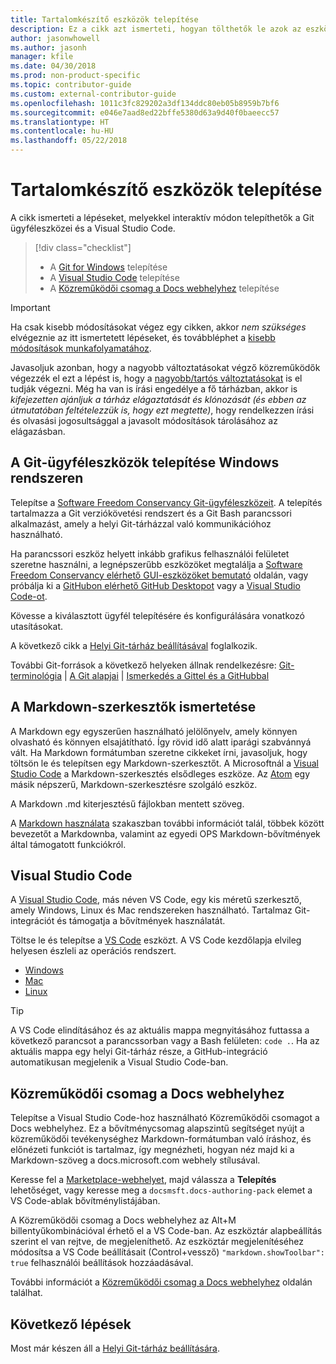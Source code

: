 ```yaml
---
title: Tartalomkészítő eszközök telepítése
description: Ez a cikk azt ismerteti, hogyan tölthetők le azok az eszközök, amelyek a Git használatához és a Markdown-fájlok szerkesztéséhez szükségesek.
author: jasonwhowell
ms.author: jasonh
manager: kfile
ms.date: 04/30/2018
ms.prod: non-product-specific
ms.topic: contributor-guide
ms.custom: external-contributor-guide
ms.openlocfilehash: 1011c3fc829202a3df134ddc80eb05b8959b7bf6
ms.sourcegitcommit: e046e7aad8ed22bffe5380d63a9d40f0baeecc57
ms.translationtype: HT
ms.contentlocale: hu-HU
ms.lasthandoff: 05/22/2018
---
```

# <a name="install-content-authoring-tools"></a>Tartalomkészítő eszközök telepítése

A cikk ismerteti a lépéseket, melyekkel interaktív módon telepíthetők a Git ügyféleszközei és a Visual Studio Code.
> [!div class="checklist"]
> * A [Git for Windows](https://git-scm.com/download/win) telepítése
> * A [Visual Studio Code](https://code.visualstudio.com/) telepítése
> * A [Közreműködői csomag a Docs webhelyhez](https://marketplace.visualstudio.com/items?itemName=docsmsft.docs-authoring-pack) telepítése

>[!IMPORTANT]
> Ha csak kisebb módosításokat végez egy cikken, akkor *nem szükséges* elvégeznie az itt ismertetett lépéseket, és továbbléphet a [kisebb módosítások munkafolyamatához](index.md#quick-edits-to-existing-documents).
>
> Javasoljuk azonban, hogy a nagyobb változtatásokat végző közreműködők végezzék el ezt a lépést is, hogy a [nagyobb/tartós változtatásokat](how-to-write-workflows-major.md) is el tudják végezni. Még ha van is írási engedélye a fő tárházban, akkor is *kifejezetten ajánljuk a tárház elágaztatását és klónozását (és ebben az útmutatóban feltételezzük is, hogy ezt megtette)*, hogy rendelkezzen írási és olvasási jogosultsággal a javasolt módosítások tárolásához az elágazásban.

## <a name="install-git-client-tools-on-windows"></a>A Git-ügyféleszközök telepítése Windows rendszeren

 Telepítse a [Software Freedom Conservancy Git-ügyféleszközeit](https://git-scm.com/download/). A telepítés tartalmazza a Git verziókövetési rendszert és a Git Bash parancssori alkalmazást, amely a helyi Git-tárházzal való kommunikációhoz használható.

Ha parancssori eszköz helyett inkább grafikus felhasználói felületet szeretne használni, a legnépszerűbb eszközöket megtalálja a [Software Freedom Conservancy elérhető GUI-eszközöket bemutató](https://git-scm.com/downloads/guis) oldalán, vagy próbálja ki a [GitHubon elérhető GitHub Desktopot](https://desktop.github.com/) vagy a [Visual Studio Code-ot](https://www.visualstudio.com/products/code-vs.aspx).

Kövesse a kiválasztott ügyfél telepítésére és konfigurálására vonatkozó utasításokat.

A következő cikk a [Helyi Git-tárház beállításával](get-started-setup-local.md) foglalkozik.

   További Git-források a következő helyeken állnak rendelkezésre: [Git-terminológia](https://help.github.com/articles/github-glossary) | [A Git alapjai](https://git-scm.com/book/en/v2/Getting-Started-Git-Basics) | [Ismerkedés a Gittel és a GitHubbal](https://help.github.com/articles/good-resources-for-learning-git-and-github/)

## <a name="understand-markdown-editors"></a>A Markdown-szerkesztők ismertetése

A Markdown egy egyszerűen használható jelölőnyelv, amely könnyen olvasható és könnyen elsajátítható. Így rövid idő alatt iparági szabvánnyá vált. Ha Markdown formátumban szeretne cikkeket írni, javasoljuk, hogy töltsön le és telepítsen egy Markdown-szerkesztőt.  A Microsoftnál a [Visual Studio Code](https://code.visualstudio.com/) a Markdown-szerkesztés elsődleges eszköze. Az [Atom](https://atom.io) egy másik népszerű, Markdown-szerkesztésre szolgáló eszköz.

A Markdown .md kiterjesztésű fájlokban mentett szöveg.

A [Markdown használata](how-to-write-use-markdown.md) szakaszban további információt talál, többek között bevezetőt a Markdownba, valamint az egyedi OPS Markdown-bővítmények által támogatott funkciókról.

## <a name="visual-studio-code"></a>Visual Studio Code

A [Visual Studio Code](https://code.visualstudio.com/), más néven VS Code, egy kis méretű szerkesztő, amely Windows, Linux és Mac rendszereken használható. Tartalmaz Git-integrációt és támogatja a bővítmények használatát.

Töltse le és telepítse a [VS Code](https://code.visualstudio.com/) eszközt. A VS Code kezdőlapja elvileg helyesen észleli az operációs rendszert.

- [Windows](https://code.visualstudio.com/docs/setup/windows)
- [Mac](https://code.visualstudio.com/docs/setup/mac)
- [Linux](https://code.visualstudio.com/docs/setup/linux)

> [!TIP]
> A VS Code elindításához és az aktuális mappa megnyitásához futtassa a következő parancsot a parancssorban vagy a Bash felületen: `code .`. Ha az aktuális mappa egy helyi Git-tárház része, a GitHub-integráció automatikusan megjelenik a Visual Studio Code-ban.

## <a name="docs-authoring-pack"></a>Közreműködői csomag a Docs webhelyhez
Telepítse a Visual Studio Code-hoz használható Közreműködői csomagot a Docs webhelyhez. Ez a bővítménycsomag alapszintű segítséget nyújt a közreműködői tevékenységhez Markdown-formátumban való íráshoz, és előnézeti funkciót is tartalmaz, így megnézheti, hogyan néz majd ki a Markdown-szöveg a docs.microsoft.com webhely stílusával.

   Keresse fel a [Marketplace-webhelyet](https://marketplace.visualstudio.com/items?itemName=docsmsft.docs-authoring-pack), majd válassza a **Telepítés** lehetőséget, vagy keresse meg a `docsmsft.docs-authoring-pack` elemet a VS Code-ablak bővítménylistájában. 

   A Közreműködői csomag a Docs webhelyhez az Alt+M billentyűkombinációval érhető el a VS Code-ban. Az eszköztár alapbeállítás szerint el van rejtve, de megjeleníthető. Az eszköztár megjelenítéséhez módosítsa a VS Code beállításait (Control+vessző) `"markdown.showToolbar": true` felhasználói beállítások hozzáadásával.

   További információt a [Közreműködői csomag a Docs webhelyhez](how-to-write-docs-auth-pack.md) oldalán találhat.


## <a name="next-steps"></a>Következő lépések

Most már készen áll a [Helyi Git-tárház beállítására](get-started-setup-local.md).
